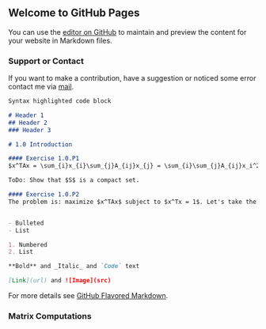 ## Welcome to GitHub Pages

You can use the [editor on GitHub](https://github.com/sagisk/Matrix-Computations/edit/gh-pages/index.md) to maintain and preview the content for your website in Markdown files.

### Support or Contact

If you want to make a contribution, have a suggestion or noticed some error contact me via [mail](mailto:tone.menu@mail.ru).

```markdown
Syntax highlighted code block

# Header 1
## Header 2
### Header 3

# 1.0 Introduction

#### Exercise 1.0.P1
$x^TAx = \sum_{i}x_{i}\sum_{j}A_{ij}x_{j} = \sum_{i}\sum_{j}A_{ij}x_i^2$ is a quadratic function of $x$ hence, it is continuous. Assuming that the set $S = \{x \in R^n : x^Tx = 1\}$ is compact (closed and bounded) we can apply the Weierstrass’s theorem to get that the function $x^TAx$ attains its maximum at some point in $S$. Then following the text derivations we have that $Ax = \lambda x$ where $\lambda$ is an eigenvalue of $A$. Hence, any real symmetric matrix have at least one real eigenvalue.

ToDo: Show that $S$ is a compact set.

#### Exercise 1.0.P2
The problem is: maximize $x^TAx$ subject to $x^Tx = 1$. Let's take the eigenvalue decomposition of $A$. Let $v_1,...v_n$ be the orthonormal eigenvectors of $A$. Note that the set of eigenvectors creates a basis for $R^n$ hence $x = \sum_{i = 1}^{n} a_iv_i$ and $x^TAx = \sum_{i=1}^{n}\lambda_i a_i^2$ (by noting that $Av_i = \lambda_iv_i$. Now the problem becomes: maximize $\sum_{i=1}^{n}\lambda_i a_i^2$ subject to $\sum_{i = 1}^{n} a_i^2 = 1$. Since the weights $a_i^2$ add up to one the greatest value will be achieved if we set up $a_i = 1$ for $i$ corresponding to the greatest eigenvalue $\lambda_i$ and $a_{j \not= i} = 0$. Hence, the solution of the problem is is the largest real eigenvalue of $A$.


- Bulleted
- List

1. Numbered
2. List

**Bold** and _Italic_ and `Code` text

[Link](url) and ![Image](src)
```

For more details see [GitHub Flavored Markdown](https://guides.github.com/features/mastering-markdown/).

### Matrix Computations
